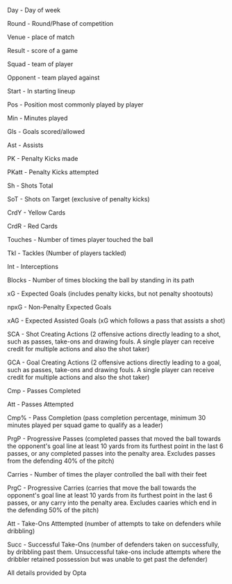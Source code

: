 Day - Day of week

Round - Round/Phase of competition

Venue - place of match

Result - score of a game

Squad - team of player

Opponent - team played against

Start - In starting lineup

Pos - Position most commonly played by player

Min - Minutes played

Gls - Goals scored/allowed

Ast - Assists

PK - Penalty Kicks made

PKatt - Penalty Kicks attempted

Sh - Shots Total

SoT - Shots on Target (exclusive of penalty kicks)

CrdY - Yellow Cards

CrdR - Red Cards

Touches - Number of times player touched the ball

Tkl - Tackles (Number of players tackled)

Int - Interceptions

Blocks - Number of times blocking the ball by standing in its path

xG - Expected Goals (includes penalty kicks, but not penalty shootouts)

npxG - Non-Penalty Expected Goals

xAG - Expected Assisted Goals (xG which follows a pass that assists a shot)

SCA - Shot Creating Actions (2 offensive actions directly leading to a shot, such as passes, take-ons and drawing fouls. A single player can receive credit for multiple actions and also the shot taker)

GCA - Goal Creating Actions (2 offensive actions directly leading to a goal, such as passes, take-ons and drawing fouls. A single player can receive credit for multiple actions and also the shot taker)

Cmp - Passes Completed

Att - Passes Attempted

Cmp% - Pass Completion (pass completion percentage, minimum 30 minutes played per squad game to qualify as a leader)

PrgP - Progressive Passes (completed passes that moved the ball towards the opponent's goal line at least 10 yards from its furthest point in the 
last 6 passes, or any completed passes into the penalty area. Excludes passes from the defending 40% of the pitch)

Carries - Number of times the player controlled the ball with their feet

PrgC - Progressive Carries (carries that move the ball towards the opponent's goal line at least 10 yards from its furthest point in the last 6 passes, or any carry into the penalty area. Excludes caaries which end in the defending 50% of the pitch)

Att - Take-Ons Atttempted (number of attempts to take on defenders while dribbling)

Succ - Successful Take-Ons (number of defenders taken on successfully, by dribbling past them. Unsuccessful take-ons include attempts where the dribbler retained possession but was unable to get past the defender)



All details provided by Opta
